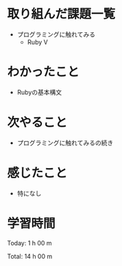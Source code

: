 # 取り組んだ課題一覧
- プログラミングに触れてみる
  - Ruby V

# わかったこと
- Rubyの基本構文

# 次やること
- プログラミングに触れてみるの続き
  
# 感じたこと
- 特になし
  
# 学習時間
Today: 1 h 00 m

Total: 14 h 00 m
